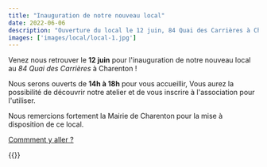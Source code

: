 ```yaml
---
title: "Inauguration de notre nouveau local"
date: 2022-06-06
description: "Ouverture du local le 12 juin, 84 Quai des Carrières à Charenton"
images: ['images/local/local-1.jpg']
---
```


Venez nous retrouver le **12 juin** pour l'inauguration de notre nouveau local au *84 Quai des Carrières* à Charenton !

Nous serons ouverts de **14h à 18h** pour vous accueillir, Vous aurez la possibilité de découvrir notre atelier et de vous inscrire à l'association pour l'utiliser.

Nous remercions fortement la Mairie de Charenton pour la mise à disposition de ce local.

[Commment y aller ?](/local/#comment-y-venir-)

{{<picture res="images/local/local-1.jpg">}}